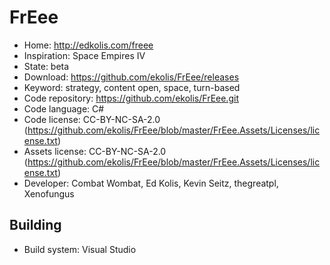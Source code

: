 # FrEee

- Home: http://edkolis.com/freee
- Inspiration: Space Empires IV
- State: beta
- Download: https://github.com/ekolis/FrEee/releases
- Keyword: strategy, content open, space, turn-based
- Code repository: https://github.com/ekolis/FrEee.git
- Code language: C#
- Code license: CC-BY-NC-SA-2.0 (https://github.com/ekolis/FrEee/blob/master/FrEee.Assets/Licenses/license.txt)
- Assets license: CC-BY-NC-SA-2.0 (https://github.com/ekolis/FrEee/blob/master/FrEee.Assets/Licenses/license.txt)
- Developer: Combat Wombat, Ed Kolis, Kevin Seitz, thegreatpl, Xenofungus

## Building

- Build system: Visual Studio
